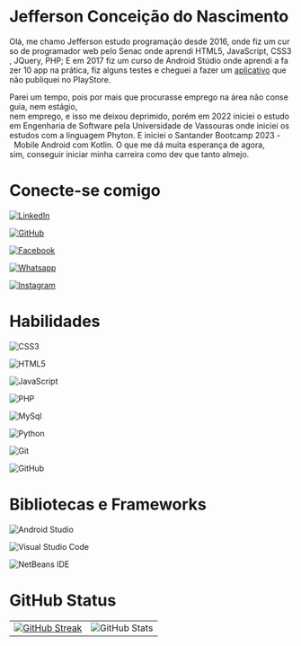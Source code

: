 # Jefferson Conceição do Nascimento
 
Olá, me chamo Jefferson estudo programação desde 2016, onde fiz um curso de programador web pelo Senac onde aprendi HTML5, JavaScript, CSS3, JQuery, PHP; E em 2017 fiz um curso de Android Stúdio onde aprendi a fazer 10 app na prática, fiz alguns testes e cheguei a fazer um [aplicativo](https://drive.google.com/file/d/1hMWThiJo5zmCdLUxRJwz-cupBXHl5cap/view?usp=drive_link) que não publiquei no PlayStore.

Parei um tempo, pois por mais que procurasse emprego na área não conseguia, nem estágio, nem emprego, e isso me deixou deprimido, porém em 2022 iniciei o estudo em Engenharia de Software pela Universidade de Vassouras onde iniciei os estudos com a linguagem Phyton. E iniciei o Santander Bootcamp 2023 -  Mobile Android com Kotlin. O que me dá muita esperança de agora, sim, conseguir iniciar minha carreira como dev que tanto almejo.

# Conecte-se comigo
[![LinkedIn](https://img.shields.io/badge/LinkedIn-000?style=for-the-badge&logo=linkedin&logoColor=0E76A8)](https://www.linkedin.com/in/jefferson-nascimento-19a689144/)

[![GitHub](https://img.shields.io/badge/github-%23121011.svg?style=for-the-badge&logo=github&logoColor=white)](https://github.com/jefftdb)

[![Facebook](https://img.shields.io/badge/facebook-000.svg?style=for-the-badge&logo=facebook&logoColor=0E76A8)](https://facebook.com/jefftdb2)

[![Whatsapp](https://img.shields.io/badge/whatsapp-000.svg?style=for-the-badge&logo=whatsapp&logoColor=gren)](https://wa.me/5521994280064)

[![Instagram](https://img.shields.io/badge/Instagram-000?style=for-the-badge&logo=instagram)](https://www.instagram.com/jefftdb2/)


# Habilidades
![CSS3](https://img.shields.io/badge/css3-000.svg?style=for-the-badge&logo=css3&logoColor=blue)

![HTML5](https://img.shields.io/badge/html5-000.svg?style=for-the-badge&logo=html5&logoColor=orange)

![JavaScript](https://img.shields.io/badge/javascript-000.svg?style=for-the-badge&logo=javascript&logoColor=%23F7DF1E)

![PHP](https://img.shields.io/badge/PHP-000.svg?style=for-the-badge&logo=PHP&logoColor=%a2f8af9)

![MySql](https://img.shields.io/badge/MySql-000.svg?style=for-the-badge&logo=MySql&logoColor=%a2f8af9)

![Python](https://img.shields.io/badge/python-000?style=for-the-badge&logo=python&logoColor=blue)

![Git](https://img.shields.io/badge/git-000.svg?style=for-the-badge&logo=git&logoColor=orange) 

![GitHub](https://img.shields.io/badge/github-000.svg?style=for-the-badge&logo=github&logoColor=white)

# Bibliotecas e Frameworks

![Android Studio](https://img.shields.io/badge/AndroidStudio-000.svg?style=for-the-badge&logo=AndroidStudio&logoColor=%a2f8af9)

![Visual Studio Code](https://img.shields.io/badge/Visual%20Studio%20Code-000.svg?style=for-the-badge&logo=visual-studio-code&logoColor=blue)

![NetBeans IDE](https://img.shields.io/badge/NetBeansIDE-000.svg?style=for-the-badge&logo=apache-netbeans-ide&logoColor=yellow)

# GitHub Status


| | |
|:-------:|:----------:|
| [![GitHub Streak](https://streak-stats.demolab.com?user=jefftdb&theme=blue-green&locale=pt_BR&date_format=n%2Fj%5B%2FY%5D)](https://git.io/streak-stats) | ![GitHub Stats](https://github-readme-stats.vercel.app/api?username=jefftdb&theme=transparent&bg_color=000&border_color=30A3DC&show_icons=true&icon_color=30A3DC&title_color=E94D5F&text_color=FFF) |